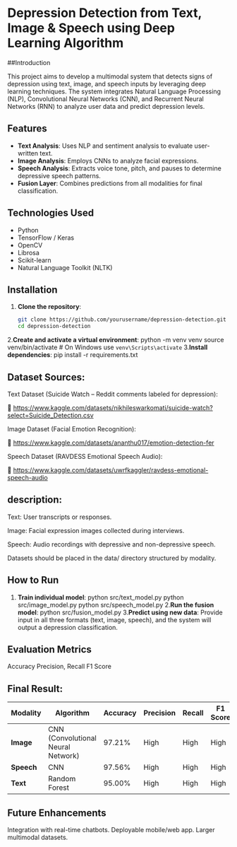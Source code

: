 # Depression Detection from Text, Image & Speech using Deep Learning Algorithm
##Introduction

This project aims to develop a multimodal system that detects signs of depression using text, image, and speech inputs by leveraging deep learning techniques. The system integrates Natural Language Processing (NLP), Convolutional Neural Networks (CNN), and Recurrent Neural Networks (RNN) to analyze user data and predict depression levels.


## Features

- **Text Analysis**: Uses NLP and sentiment analysis to evaluate user-written text.
- **Image Analysis**: Employs CNNs to analyze facial expressions.
- **Speech Analysis**: Extracts voice tone, pitch, and pauses to determine depressive speech patterns.
- **Fusion Layer**: Combines predictions from all modalities for final classification.

## Technologies Used

- Python
- TensorFlow / Keras
- OpenCV
- Librosa
- Scikit-learn
- Natural Language Toolkit (NLTK)

## Installation

1. **Clone the repository**:
   ```bash
   git clone https://github.com/yourusername/depression-detection.git
   cd depression-detection
2.**Create and activate a virtual environment**:
  python -m venv venv
source venv/bin/activate  # On Windows use `venv\Scripts\activate`
3.**Install dependencies**:
pip install -r requirements.txt
## Dataset Sources:
Text Dataset (Suicide Watch – Reddit comments labeled for depression):

🔗 https://www.kaggle.com/datasets/nikhileswarkomati/suicide-watch?select=Suicide_Detection.csv

Image Dataset (Facial Emotion Recognition):

🔗 https://www.kaggle.com/datasets/ananthu017/emotion-detection-fer

Speech Dataset (RAVDESS Emotional Speech Audio):

🔗 https://www.kaggle.com/datasets/uwrfkaggler/ravdess-emotional-speech-audio
## description:
Text: User transcripts or responses.

Image: Facial expression images collected during interviews.

Speech: Audio recordings with depressive and non-depressive speech.

Datasets should be placed in the data/ directory structured by modality.
## How to Run
1. **Train individual model**:
   python src/text_model.py
python src/image_model.py
python src/speech_model.py
2.**Run the fusion model**:
   python src/fusion_model.py
3.**Predict using new data**:
   Provide input in all three formats (text, image, speech), and the system will output a depression classification.
  ## Evaluation Metrics
Accuracy
Precision, Recall
F1 Score
## Final Result:
| **Modality** | **Algorithm**                      | **Accuracy** | **Precision** | **Recall** | **F1 Score** |
| ------------ | ---------------------------------- | ------------ | ------------- | ---------- | ------------ |
| **Image**    | CNN (Convolutional Neural Network) | 97.21%       | High          | High       | High         |
| **Speech**   | CNN                                | 97.56%       | High          | High       | High         |
| **Text**     | Random Forest                      | 95.00%       | High          | High       | High         |

## Future Enhancements
Integration with real-time chatbots.
Deployable mobile/web app.
Larger multimodal datasets.

